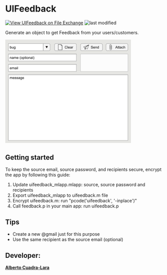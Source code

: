 # UIFeedback
[![View UIFeedback on File Exchange](https://www.mathworks.com/matlabcentral/images/matlab-file-exchange.svg)](https://es.mathworks.com/matlabcentral/fileexchange/101228-uifeedback)
![last modified](https://img.shields.io/github/last-commit/AlbertoCuadra/UIFeedback)

Generate an object to get Feedback from your users/customers.


<p align="left">
    <img src="https://github.com/AlbertoCuadra/UIFeedback/blob/main/images/snapshot.svg" width="400">
</p>

## Getting started

To keep the source email, source password, and recipients secure, encrypt the app by following this guide:

1. Update uifeedback_mlapp.mlapp: source, source password and recipients 
2. Export uifeedback_mlapp to uifeedback.m file
3. Encrypt uifeedback.m: run "pcode('uifeedback', '-inplace')"
4. Call feedback.p in your main app: run uifeedback.p

## Tips
- Create a new @gmail just for this purpose
- Use the same recipient as the source email (optional)

## Developer:
**[Alberto Cuadra-Lara](https://acuadralara.com/)**

